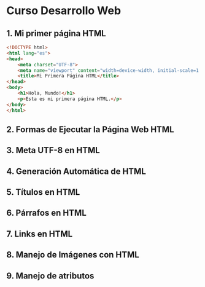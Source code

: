 # Curso Desarrollo Web

## 1. Mi primer página HTML
```html
<!DOCTYPE html>
<html lang="es">
<head>
    <meta charset="UTF-8">
    <meta name="viewport" content="width=device-width, initial-scale=1.0">
    <title>Mi Primera Página HTML</title>
</head>
<body>
    <h1>Hola, Mundo!</h1>
    <p>Esta es mi primera página HTML.</p>
</body>
</html>
```

## 2. Formas de Ejecutar la Página Web HTML

## 3. Meta UTF-8 en HTML

## 4. Generación Automática de HTML

## 5. Títulos en HTML

## 6. Párrafos en HTML

## 7. Links en HTML

## 8. Manejo de Imágenes con HTML

## 9. Manejo de atributos






